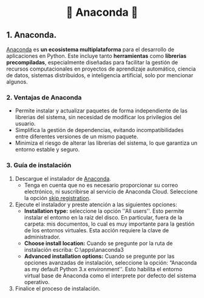 <h1 align="center">
🔸 Anaconda 🔸
</h1>

## 1. Anaconda.

[Anaconda](https://www.anaconda.com/) es **un ecosistema multiplataforma** para el desarrollo de aplicaciones en Python. Este incluye tanto **herramientas** como **librerias precompiladas**, especialmente diseñadas para facilitar la gestión de recursos computacionales en proyectos de aprendizaje automático, ciencia de datos, sistemas distribuidos, e inteligencia artificial, solo por mencionar algunos.

### 2. Ventajas de Anaconda

* Permite instalar y actualizar paquetes de forma independiente de las librerias del sistema, sin necesidad de modificar los privilegios del usuario.
* Simplifica la gestión de dependencias, evitando incompatibilidades entre diferentes versiones de un mismo paquete.  
* Minimiza el riesgo de alterar las librerias del sistema, lo que garantiza un entorno estable y seguro.

### 3. Guía de instalación

1. Descargue el instalador de [Anaconda](https://www.anaconda.com/download).
   - Tenga en cuenta que no es necesario proporcionar su correo electrónico, ni suscribirse al servicio de Anaconda Cloud. Seleccione la opción [skip registration](https://www.anaconda.com/download/success).
2. Ejecute el instalador y preste atención a las siguientes opciones:
   - **Installation type:** seleccione la opción ''All users''. Esto permite instalar el entorno en la raíz del disco. En particular, fuera de la carpeta: mis documentos, lo cual es muy importante para la gestión de los entornos virtuales. Esta acción requiere la clave de administrador.
   - **Choose install location:** Cuando se pregunte por la ruta de instalación escriba: C:\apps\anaconda3
   - **Advanced installation options:** Cuando se pregunte por las opciones avanzadas de instalación, seleccione la opción: “Anaconda as my default Python 3.x environment''. Esto habilita el entorno virtual base de Anaconda como el interprete por defecto del sistema operativo.
3. Finalice el proceso de instalación.
